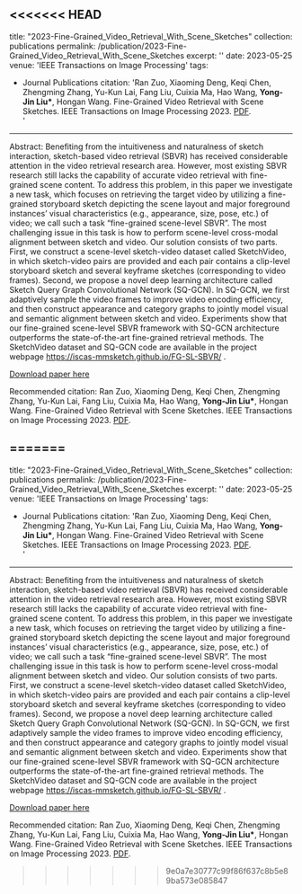 <<<<<<< HEAD
---
title: "2023-Fine-Grained_Video_Retrieval_With_Scene_Sketches"
collection: publications
permalink: /publication/2023-Fine-Grained_Video_Retrieval_With_Scene_Sketches
excerpt: ''
date: 2023-05-25
venue: 'IEEE Transactions on Image Processing'
tags:
  - Journal Publications 
citation: 'Ran Zuo, Xiaoming Deng, Keqi Chen, Zhengming Zhang, Yu-Kun Lai, Fang Liu, Cuixia Ma, Hao Wang, <strong>Yong-Jin Liu*</strong>, Hongan Wang. Fine-Grained Video Retrieval with Scene Sketches. IEEE Transactions on Image Processing 2023. <a href="https://cg.cs.tsinghua.edu.cn/people/~Yongjin/2023_Fine_Grained_Video_Retrieval_With_Scene_Sketches.pdf" target="_blank">PDF</a>. </li>'
---

Abstract: 
Benefiting from the intuitiveness and naturalness of sketch interaction, sketch-based video retrieval (SBVR) has received considerable attention in the video retrieval research area. However, most existing SBVR research still lacks the capability of accurate video retrieval with fine-grained scene content. To address this problem, in this paper we investigate a new task, which focuses on retrieving the target video by utilizing a fine-grained storyboard sketch depicting the scene layout and major foreground instances’ visual characteristics (e.g., appearance, size, pose, etc.) of video; we call such a task “fine-grained scene-level SBVR”. The most challenging issue in this task is how to perform scene-level cross-modal alignment between sketch and video. Our solution consists of two parts. First, we construct a scene-level sketch-video dataset called SketchVideo, in which sketch-video pairs are provided and each pair contains a clip-level storyboard sketch and several keyframe sketches (corresponding to video frames). Second, we propose a novel deep learning architecture called Sketch Query Graph Convolutional Network (SQ-GCN). In SQ-GCN, we first adaptively sample the video frames to improve video encoding efficiency, and then construct appearance and category graphs to jointly model visual and semantic alignment between sketch and video. Experiments show that our fine-grained scene-level SBVR framework with SQ-GCN architecture outperforms the state-of-the-art fine-grained retrieval methods. The SketchVideo dataset and SQ-GCN code are available in the project webpage https://iscas-mmsketch.github.io/FG-SL-SBVR/ .


[Download paper here](http://yongjinliu.github.io/files/2023-Fine-Grained_Video_Retrieval_With_Scene_Sketches.pdf)


Recommended citation: Ran Zuo, Xiaoming Deng, Keqi Chen, Zhengming Zhang, Yu-Kun Lai, Fang Liu, Cuixia Ma, Hao Wang, <strong>Yong-Jin Liu*</strong>, Hongan Wang. Fine-Grained Video Retrieval with Scene Sketches. IEEE Transactions on Image Processing 2023. <a href="https://cg.cs.tsinghua.edu.cn/people/~Yongjin/2023_Fine_Grained_Video_Retrieval_With_Scene_Sketches.pdf" target="_blank">PDF</a>. </li>

=======
---
title: "2023-Fine-Grained_Video_Retrieval_With_Scene_Sketches"
collection: publications
permalink: /publication/2023-Fine-Grained_Video_Retrieval_With_Scene_Sketches
excerpt: ''
date: 2023-05-25
venue: 'IEEE Transactions on Image Processing'
tags:
  - Journal Publications 
citation: 'Ran Zuo, Xiaoming Deng, Keqi Chen, Zhengming Zhang, Yu-Kun Lai, Fang Liu, Cuixia Ma, Hao Wang, <strong>Yong-Jin Liu*</strong>, Hongan Wang. Fine-Grained Video Retrieval with Scene Sketches. IEEE Transactions on Image Processing 2023. <a href="https://cg.cs.tsinghua.edu.cn/people/~Yongjin/2023_Fine_Grained_Video_Retrieval_With_Scene_Sketches.pdf" target="_blank">PDF</a>. </li>'
---

Abstract: 
Benefiting from the intuitiveness and naturalness of sketch interaction, sketch-based video retrieval (SBVR) has received considerable attention in the video retrieval research area. However, most existing SBVR research still lacks the capability of accurate video retrieval with fine-grained scene content. To address this problem, in this paper we investigate a new task, which focuses on retrieving the target video by utilizing a fine-grained storyboard sketch depicting the scene layout and major foreground instances’ visual characteristics (e.g., appearance, size, pose, etc.) of video; we call such a task “fine-grained scene-level SBVR”. The most challenging issue in this task is how to perform scene-level cross-modal alignment between sketch and video. Our solution consists of two parts. First, we construct a scene-level sketch-video dataset called SketchVideo, in which sketch-video pairs are provided and each pair contains a clip-level storyboard sketch and several keyframe sketches (corresponding to video frames). Second, we propose a novel deep learning architecture called Sketch Query Graph Convolutional Network (SQ-GCN). In SQ-GCN, we first adaptively sample the video frames to improve video encoding efficiency, and then construct appearance and category graphs to jointly model visual and semantic alignment between sketch and video. Experiments show that our fine-grained scene-level SBVR framework with SQ-GCN architecture outperforms the state-of-the-art fine-grained retrieval methods. The SketchVideo dataset and SQ-GCN code are available in the project webpage https://iscas-mmsketch.github.io/FG-SL-SBVR/ .


[Download paper here](http://yongjinliu.github.io/files/2023-Fine-Grained_Video_Retrieval_With_Scene_Sketches.pdf)


Recommended citation: Ran Zuo, Xiaoming Deng, Keqi Chen, Zhengming Zhang, Yu-Kun Lai, Fang Liu, Cuixia Ma, Hao Wang, <strong>Yong-Jin Liu*</strong>, Hongan Wang. Fine-Grained Video Retrieval with Scene Sketches. IEEE Transactions on Image Processing 2023. <a href="https://cg.cs.tsinghua.edu.cn/people/~Yongjin/2023_Fine_Grained_Video_Retrieval_With_Scene_Sketches.pdf" target="_blank">PDF</a>. </li>

>>>>>>> 9e0a7e30777c99f86f637c8b5e89ba573e085847
